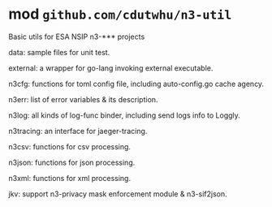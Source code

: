 # mod `github.com/cdutwhu/n3-util`

Basic utils for ESA NSIP n3-*** projects

data: sample files for unit test.

external: a wrapper for go-lang invoking external executable.

n3cfg: functions for toml config file, including auto-config.go cache agency.

n3err: list of error variables & its description.

n3log: all kinds of log-func binder, including send logs info to Loggly.

n3tracing: an interface for jaeger-tracing.

n3csv: functions for csv processing.

n3json: functions for json processing.

n3xml: functions for xml processing.

jkv: support n3-privacy mask enforcement module & n3-sif2json.
